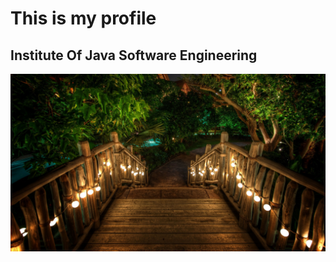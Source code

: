 <h1>This is my profile</h1>

<h2>Institute Of Java Software Engineering</h2>

![Image of Bridge](assets/images/eXEkiw.jpg)